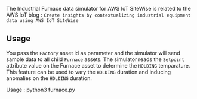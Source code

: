 The Industrial Furnace data simulator for AWS IoT SiteWise is related to the AWS IoT blog :  `Create insights by contextualizing industrial equipment data using AWS IoT SiteWise`

## Usage
You pass the `Factory` asset id as parameter and the simulator will send sample data to all child `Furnace` assets. The simulator reads the `Setpoint` attribute value on the Furnace asset to determine the `HOLDING` temparature. This feature can be used to vary the `HOLDING` duration and inducing anomalies on the `HOLDING` duration. 

Usage : python3 furnace.py <Factory Asset Id> <simulation duration in seconds>


